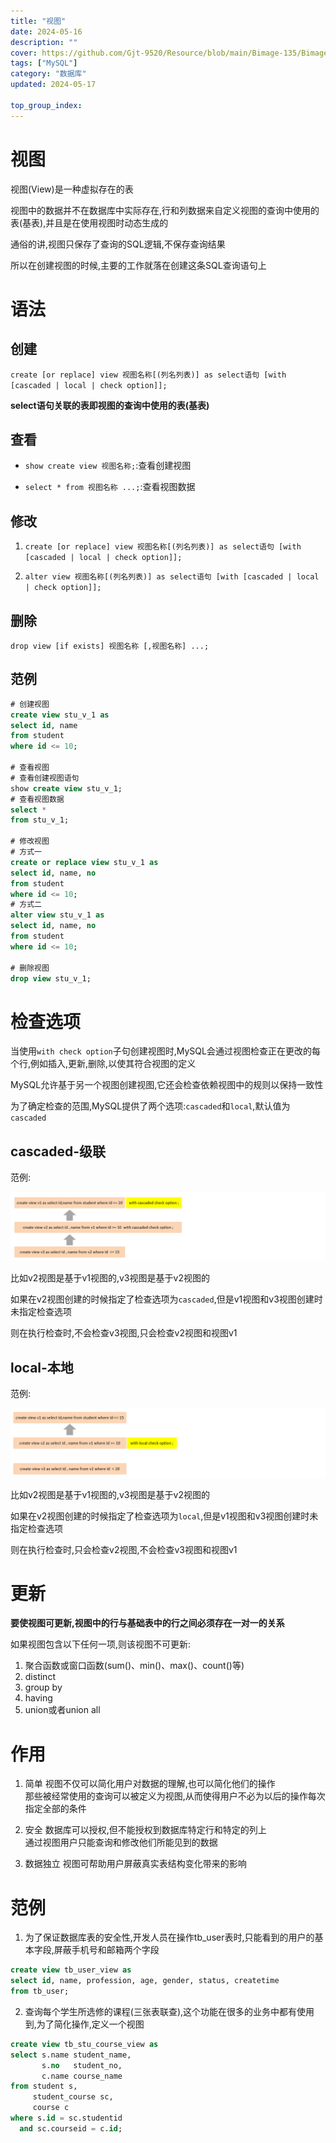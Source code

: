```yaml
---
title: "视图"
date: 2024-05-16
description: ""
cover: https://github.com/Gjt-9520/Resource/blob/main/Bimage-135/Bimage18.jpg?raw=true
tags: ["MySQL"]
category: "数据库"
updated: 2024-05-17
 
top_group_index: 
---
```


# 视图

视图(View)是一种虚拟存在的表              

视图中的数据并不在数据库中实际存在,行和列数据来自定义视图的查询中使用的表(基表),并且是在使用视图时动态生成的

通俗的讲,视图只保存了查询的SQL逻辑,不保存查询结果

所以在创建视图的时候,主要的工作就落在创建这条SQL查询语句上

# 语法

## 创建

`create [or replace] view 视图名称[(列名列表)] as select语句 [with [cascaded | local | check option]];`

**select语句关联的表即视图的查询中使用的表(基表)**

## 查看

- `show create view 视图名称;`:查看创建视图

- `select * from 视图名称 ...;`:查看视图数据

## 修改

1. `create [or replace] view 视图名称[(列名列表)] as select语句 [with [cascaded | local | check option]];`

2. `alter view 视图名称[(列名列表)] as select语句 [with [cascaded | local | check option]];`

## 删除

`drop view [if exists] 视图名称 [,视图名称] ...;`

## 范例

```sql
# 创建视图
create view stu_v_1 as
select id, name
from student
where id <= 10;

# 查看视图
# 查看创建视图语句
show create view stu_v_1;
# 查看视图数据
select *
from stu_v_1;

# 修改视图
# 方式一
create or replace view stu_v_1 as
select id, name, no
from student
where id <= 10;
# 方式二
alter view stu_v_1 as
select id, name, no
from student
where id <= 10;

# 删除视图
drop view stu_v_1;
```

# 检查选项

当使用`with check option`子句创建视图时,MySQL会通过视图检查正在更改的每个行,例如插入,更新,删除,以使其符合视图的定义           

MySQL允许基于另一个视图创建视图,它还会检查依赖视图中的规则以保持一致性           

为了确定检查的范围,MySQL提供了两个选项:`cascaded`和`local`,默认值为`cascaded`

## cascaded-级联

范例:

![级联范例](../images/级联.png)

比如v2视图是基于v1视图的,v3视图是基于v2视图的         

如果在v2视图创建的时候指定了检查选项为`cascaded`,但是v1视图和v3视图创建时未指定检查选项                 

则在执行检查时,不会检查v3视图,只会检查v2视图和视图v1     

## local-本地

范例:

![本地范例](../images/本地.png)

比如v2视图是基于v1视图的,v3视图是基于v2视图的        

如果在v2视图创建的时候指定了检查选项为`local`,但是v1视图和v3视图创建时未指定检查选项         

则在执行检查时,只会检查v2视图,不会检查v3视图和视图v1

# 更新

**要使视图可更新,视图中的行与基础表中的行之间必须存在一对一的关系**           

如果视图包含以下任何一项,则该视图不可更新:

1. 聚合函数或窗口函数(sum()、min()、max()、count()等)
2. distinct
3. group by
4. having
5. union或者union all

# 作用

1. 简单
视图不仅可以简化用户对数据的理解,也可以简化他们的操作        
那些被经常使用的查询可以被定义为视图,从而使得用户不必为以后的操作每次指定全部的条件

2. 安全
数据库可以授权,但不能授权到数据库特定行和特定的列上                          
通过视图用户只能查询和修改他们所能见到的数据               

3. 数据独立
视图可帮助用户屏蔽真实表结构变化带来的影响                 

# 范例

1. 为了保证数据库表的安全性,开发人员在操作tb_user表时,只能看到的用户的基本字段,屏蔽手机号和邮箱两个字段

```sql
create view tb_user_view as
select id, name, profession, age, gender, status, createtime
from tb_user;
```

2. 查询每个学生所选修的课程(三张表联查),这个功能在很多的业务中都有使用到,为了简化操作,定义一个视图

```sql
create view tb_stu_course_view as
select s.name student_name,
       s.no   student_no,
       c.name course_name
from student s,
     student_course sc,
     course c
where s.id = sc.studentid
  and sc.courseid = c.id;
```